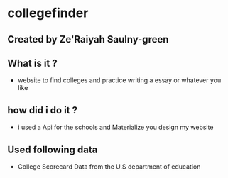 # collegefinder
## Created by Ze'Raiyah Saulny-green
## What is it ?
- website to find colleges and practice writing a essay or whatever you like
## how did i do it ?
- i used a Api for the schools and Materialize you design my website

## Used following data
- College Scorecard Data from the U.S department of education
